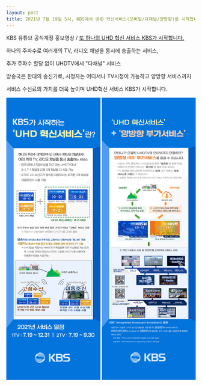 ```yaml
---
layout: post
title: 2021년 7월 19일 5시, KBS에서 UHD 혁신서비스(모바일/다채널/양방향)를 시작합니다.
---
```


KBS 유튜브 공식계정 홍보영상 / [또 하나의 UHD 혁신 서비스 KBS가 시작합니다.](https://youtu.be/OE92X3yupd0)

하나의 주파수로 여러개의 TV, 라디오 채널을 동시에 송출하는 서비스,

추가 주파수 할당 없이 UHDTV에서 "다채널" 서비스  

방송국은 한대의 송신기로, 시청자는 어디서나 TV시청이 가능하고 양방향 서비스까지 

서비스 수신료의 가치를 더욱 높이며 UHD혁신 서비스 KBS가 시작합니다.


![그림](/images/UHD_MMS_MOBILE.jpg)

